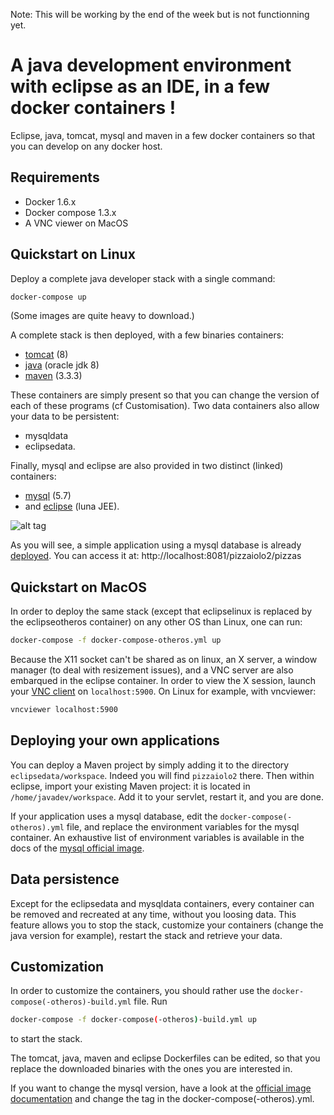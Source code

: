 Note: This will be working by the end of the week but is not functionning yet.

# A java development environment with eclipse as an IDE, in a few docker containers !

Eclipse, java, tomcat, mysql and maven in a few docker containers so that you can develop on any docker host.

## Requirements

* Docker 1.6.x
* Docker compose 1.3.x
* A VNC viewer on MacOS

## Quickstart on Linux

Deploy a complete java developer stack with a single command:
```sh
docker-compose up
```
(Some images are quite heavy to download.)

A complete stack is then deployed, with a few binaries containers:
* [tomcat](http://tomcat.apache.org/) (8)
* [java](https://www.oracle.com/java/index.html) (oracle jdk 8)
* [maven](https://maven.apache.org/) (3.3.3)

These containers are simply present so that you can change the version of each of these programs (cf Customisation). Two data containers also allow your data to be persistent:
* mysqldata
* eclipsedata.

Finally, mysql and eclipse are also provided in two distinct (linked) containers:
* [mysql](https://www.mysql.fr/) (5.7)
* and [eclipse](https://eclipse.org/downloads/) (luna JEE).

![alt tag](https://github.com/cwahl-Treeptik/jdev-env-java/blob/master/javadev.png)

As you will see, a simple application using a mysql database is already [deployed](http://localhost:8081/pizzaiolo2/pizzas). You can access it at:
http://localhost:8081/pizzaiolo2/pizzas

## Quickstart on MacOS

In order to deploy the same stack (except that eclipselinux is replaced by the eclipseotheros container) on any other OS than Linux, one can run:
```sh
docker-compose -f docker-compose-otheros.yml up
```

Because the X11 socket can't be shared as on linux, an X server, a window manager (to deal with resizement issues), and a VNC server are also embarqued in the eclipse container. In order to view the X session, launch your [VNC client](http://sourceforge.net/projects/cotvnc/) on `localhost:5900`. On Linux for example, with vncviewer:
```sh
vncviewer localhost:5900
```

## Deploying your own applications

You can deploy a Maven project by simply adding it to the directory `eclipsedata/workspace`. Indeed you will find `pizzaiolo2` there. Then within eclipse, import your existing Maven project: it is located in `/home/javadev/workspace`. Add it to your servlet, restart it, and you are done.

If your application uses a mysql database, edit the `docker-compose(-otheros).yml` file, and replace the environment variables for the mysql container. An exhaustive list of environment variables is available in the docs of the [mysql official image](https://registry.hub.docker.com/_/mysql/).


## Data persistence

Except for the eclipsedata and mysqldata containers, every container can be removed and recreated at any time, without you loosing data. This feature allows you to stop the stack, customize your containers (change the java version for example), restart the stack and retrieve your data.


## Customization

In order to customize the containers, you should rather use the `docker-compose(-otheros)-build.yml` file. Run
```sh
docker-compose -f docker-compose(-otheros)-build.yml up
```
to start the stack.

The tomcat, java, maven and eclipse Dockerfiles can be edited, so that you replace the downloaded binaries with the ones you are interested in.

If you want to change the mysql version, have a look at the [official image documentation](https://registry.hub.docker.com/_/mysql/) and change the tag in the docker-compose(-otheros).yml.

